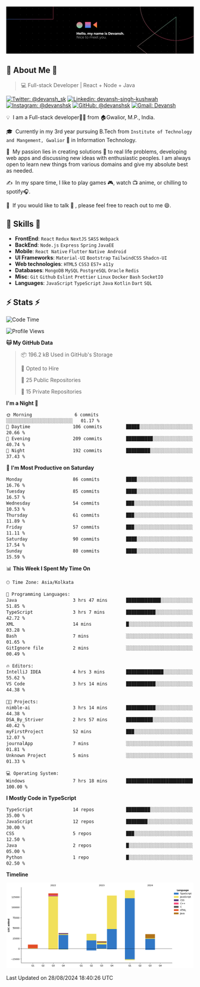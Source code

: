 ![Banner](./Devansh%20Singh%20Banner.png)

## 👋 About Me 👋

> 💻 Full-stack Developer | React + Node + Java

[![Twitter: @devansh_sk](https://img.shields.io/twitter/follow/devansh_sk?style=social)](https://twitter.com/devansh_sk)
[![Linkedin: devansh-singh-kushwah](https://img.shields.io/badge/-Devansh%20Singh%20Kushwah-blue?style=flat-square&logo=Linkedin&logoColor=white&link=https://www.linkedin.com/in/devanshsk/)](https://www.linkedin.com/in/devanshsk/)
[![Instagram: @devanshsk](https://img.shields.io/badge/-devanshsk-E4405F?style=flat-square&logo=instagram&logoColor=white)](https://instagram.com/devanshsk)
[![GitHub: @devanshsk](https://img.shields.io/github/followers/devanshsk?label=follow&style=social)](https://github.com/devanshsk)
[![Gmail: Devansh](https://img.shields.io/badge/Gmail-D14836?style=flat-square&logo=gmail&logoColor=white)](mailto:work.devanshsk@gmail.com)

💡 &nbsp;I am a Full-stack developer🧑‍💻 from 🏠Gwalior, M.P., India.

🎓 &nbsp;Currently in my 3rd year pursuing B.Tech from `Institute of Technology and Mangement, Gwalior` 🏫 in Information Technology.

🌱 &nbsp;My passion lies in creating solutions 🚩 to real life problems, developing web apps and discussing new ideas with enthusiastic peoples.
I am always open to learn new things from various domains and give my absolute best as needed.

✍️ &nbsp;In my spare time, I like to play games 🎮, watch 📺 anime, or chilling to spotify🎧.

💬 &nbsp;If you would like to talk 👋 , please feel free to reach out to me 😄.

##  🎉 Skills  🎉
- **FrontEnd**: `React` `Redux` `NextJS` `SASS` `Webpack`
- **BackEnd**: `Node.js` `Express` `Spring` `JavaEE`
- **Mobile**: `React Native` `Flutter` `Native Android`
- **UI Frameworks**: `Material-UI` `Bootstrap` `TailwindCSS` `Shadcn-UI`
- **Web technologies**: `HTML5` `CSS3` `ES7+` `a11y`
- **Databases**: `MongoDB` `MySQL` `PostgreSQL` `Oracle` `Redis`
- **Misc**: `Git` `Github` `Eslint` `Prettier` `Linux` `Docker` `Bash` `SocketIO`
- **Languages**: `JavaScript` `TypeScript` `Java` `Kotlin` `Dart` `SQL`

## ⚡ Stats ⚡
<!--START_SECTION:waka-->
![Code Time](http://img.shields.io/badge/Code%20Time-217%20hrs%2053%20mins-blue)

![Profile Views](http://img.shields.io/badge/Profile%20Views-0-blue)

**🐱 My GitHub Data** 

> 📦 196.2 kB Used in GitHub's Storage 
 > 
> 💼 Opted to Hire
 > 
> 📜 25 Public Repositories 
 > 
> 🔑 15 Private Repositories 
 > 
**I'm a Night 🦉** 

```text
🌞 Morning                6 commits           ░░░░░░░░░░░░░░░░░░░░░░░░░   01.17 % 
🌆 Daytime                106 commits         █████░░░░░░░░░░░░░░░░░░░░   20.66 % 
🌃 Evening                209 commits         ██████████░░░░░░░░░░░░░░░   40.74 % 
🌙 Night                  192 commits         █████████░░░░░░░░░░░░░░░░   37.43 % 
```
📅 **I'm Most Productive on Saturday** 

```text
Monday                   86 commits          ████░░░░░░░░░░░░░░░░░░░░░   16.76 % 
Tuesday                  85 commits          ████░░░░░░░░░░░░░░░░░░░░░   16.57 % 
Wednesday                54 commits          ███░░░░░░░░░░░░░░░░░░░░░░   10.53 % 
Thursday                 61 commits          ███░░░░░░░░░░░░░░░░░░░░░░   11.89 % 
Friday                   57 commits          ███░░░░░░░░░░░░░░░░░░░░░░   11.11 % 
Saturday                 90 commits          ████░░░░░░░░░░░░░░░░░░░░░   17.54 % 
Sunday                   80 commits          ████░░░░░░░░░░░░░░░░░░░░░   15.59 % 
```


📊 **This Week I Spent My Time On** 

```text
🕑︎ Time Zone: Asia/Kolkata

💬 Programming Languages: 
Java                     3 hrs 47 mins       █████████████░░░░░░░░░░░░   51.85 % 
TypeScript               3 hrs 7 mins        ███████████░░░░░░░░░░░░░░   42.72 % 
XML                      14 mins             █░░░░░░░░░░░░░░░░░░░░░░░░   03.28 % 
Bash                     7 mins              ░░░░░░░░░░░░░░░░░░░░░░░░░   01.65 % 
GitIgnore file           2 mins              ░░░░░░░░░░░░░░░░░░░░░░░░░   00.49 % 

🔥 Editors: 
IntelliJ IDEA            4 hrs 3 mins        ██████████████░░░░░░░░░░░   55.62 % 
VS Code                  3 hrs 14 mins       ███████████░░░░░░░░░░░░░░   44.38 % 

🐱‍💻 Projects: 
nimble-ai                3 hrs 14 mins       ███████████░░░░░░░░░░░░░░   44.38 % 
DSA_By_Striver           2 hrs 57 mins       ██████████░░░░░░░░░░░░░░░   40.42 % 
myFirstProject           52 mins             ███░░░░░░░░░░░░░░░░░░░░░░   12.07 % 
journalApp               7 mins              ░░░░░░░░░░░░░░░░░░░░░░░░░   01.81 % 
Unknown Project          5 mins              ░░░░░░░░░░░░░░░░░░░░░░░░░   01.33 % 

💻 Operating System: 
Windows                  7 hrs 18 mins       █████████████████████████   100.00 % 
```

**I Mostly Code in TypeScript** 

```text
TypeScript               14 repos            █████████░░░░░░░░░░░░░░░░   35.00 % 
JavaScript               12 repos            ████████░░░░░░░░░░░░░░░░░   30.00 % 
CSS                      5 repos             ███░░░░░░░░░░░░░░░░░░░░░░   12.50 % 
Java                     2 repos             █░░░░░░░░░░░░░░░░░░░░░░░░   05.00 % 
Python                   1 repo              █░░░░░░░░░░░░░░░░░░░░░░░░   02.50 % 
```



**Timeline**

![Lines of Code chart](https://raw.githubusercontent.com/DevanshSK/DevanshSK/main/assets/bar_graph.png)


 Last Updated on 28/08/2024 18:40:26 UTC
<!--END_SECTION:waka-->

